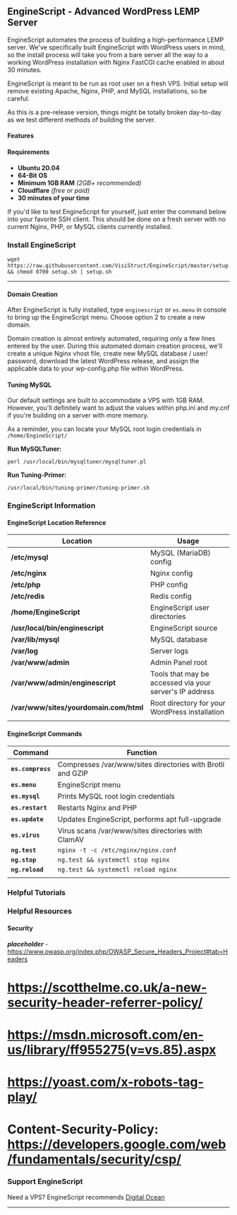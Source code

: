 ## **EngineScript - Advanced WordPress LEMP Server**

EngineScript automates the process of building a high-performance LEMP server. We've specifically built EngineScript with WordPress users in mind, so the install process will take you from a bare server all the way to a working WordPress installation with Nginx FastCGI cache enabled in about 30 minutes.

EngineScript is meant to be run as root user on a fresh VPS. Initial setup will remove existing Apache, Nginx, PHP, and MySQL installations, so be careful.

As this is a pre-release version, things might be totally broken day-to-day as we test different methods of building the server.

#### Features

#### Requirements
- **Ubuntu 20.04**
- **64-Bit OS**
- **Minimum 1GB RAM** *(2GB+ recommended)*
- **Cloudflare** *(free or paid)*
- **30 minutes of your time**


If you'd like to test EngineScript for yourself, just enter the command below into your favorite SSH client. This should be done on a fresh server with no current Nginx, PHP, or MySQL clients currently installed.

### Install EngineScript
```shell
wget https://raw.githubusercontent.com/VisiStruct/EngineScript/master/setup.sh && chmod 0700 setup.sh | setup.sh
```

----------

#### Domain Creation
After EngineScript is fully installed, type `enginescript` or `es.menu` in console to bring up the EngineScript menu. Choose option 2 to create a new domain.

Domain creation is almost entirely automated, requiring only a few lines entered by the user. During this automated domain creation process, we'll create a unique Nginx vhost file, create new MySQL database / user/ password, download the latest WordPress release, and assign the applicable data to your wp-config.php file within WordPress.

#### Tuning MySQL
Our default settings are built to accommodate a VPS with 1GB RAM. However, you'll definitely want to adjust the values within php.ini and my.cnf if you're building on a server with more memory.

As a reminder, you can locate your MySQL root login credentials in `/home/EngineScript/`

**Run MySQLTuner:**
```shell
perl /usr/local/bin/mysqltuner/mysqltuner.pl
```

**Run Tuning-Primer:**
```shell
/usr/local/bin/tuning-primer/tuning-primer.sh
```

### EngineScript Information
#### EngineScript Location Reference
|Location        |Usage                          |
|----------------|-------------------------------|
|**/etc/mysql**                  |MySQL (MariaDB) config |
|**/etc/nginx**                  |Nginx config |
|**/etc/php**                    |PHP config |
|**/etc/redis**                  |Redis config |
|**/home/EngineScript**          |EngineScript user directories |
|**/usr/local/bin/enginescript** |EngineScript source |
|**/var/lib/mysql**              |MySQL database |
|**/var/log**                    |Server logs |
|**/var/www/admin**              |Admin Panel root |
|**/var/www/admin/enginescript** |Tools that may be accessed via your server's IP address |
|**/var/www/sites/yourdomain.com/html**|Root directory for your WordPress installation |
|                                |                |

#### EngineScript Commands

|Command            |Function                       |
|-------------------|-------------------------------|
|**`es.compress`**  |Compresses /var/www/sites directories with Brotli and GZIP |
|**`es.menu`**	    |EngineScript menu |
|**`es.mysql`**     |Prints MySQL root login credentials|
|**`es.restart`**   |Restarts Nginx and PHP |
|**`es.update`**    |Updates EngineScript, performs apt full-upgrade |
|**`es.virus`**     |Virus scans /var/www/sites directories with ClamAV |
|**`ng.test`**      |`nginx -t -c /etc/nginx/nginx.conf` |
|**`ng.stop`**      |`ng.test && systemctl stop nginx` |
|**`ng.reload`**    |`ng.test && systemctl reload nginx` |
|                   |                                |

### Helpful Tutorials

### Helpful Resources

#### Security
***placeholder*** - https://www.owasp.org/index.php/OWASP_Secure_Headers_Project#tab=Headers
# https://scotthelme.co.uk/a-new-security-header-referrer-policy/
# https://msdn.microsoft.com/en-us/library/ff955275(v=vs.85).aspx
# https://yoast.com/x-robots-tag-play/
# Content-Security-Policy: https://developers.google.com/web/fundamentals/security/csp/

### Support EngineScript
Need a VPS? EngineScript recommends [Digital Ocean](https://m.do.co/c/e57cc8492285)

----------
